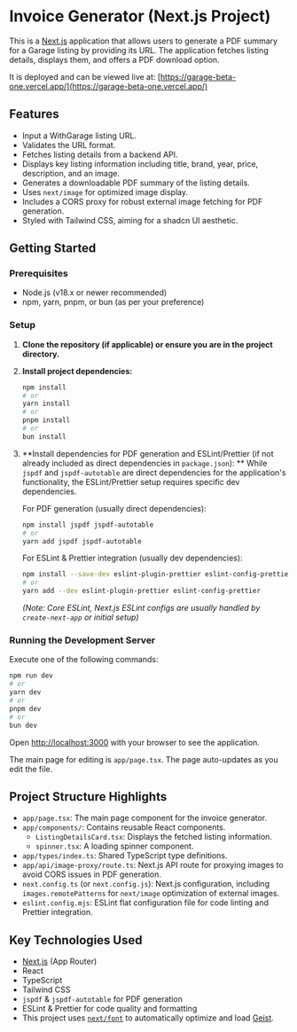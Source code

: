 # Invoice Generator (Next.js Project)

This is a [Next.js](https://nextjs.org/) application that allows users to generate a PDF summary for a Garage listing by providing its URL. The application fetches listing details, displays them, and offers a PDF download option.

It is deployed and can be viewed live at: [https://garage-beta-one.vercel.app/](https://garage-beta-one.vercel.app/)

## Features

-   Input a WithGarage listing URL.
-   Validates the URL format.
-   Fetches listing details from a backend API.
-   Displays key listing information including title, brand, year, price, description, and an image.
-   Generates a downloadable PDF summary of the listing details.
-   Uses `next/image` for optimized image display.
-   Includes a CORS proxy for robust external image fetching for PDF generation.
-   Styled with Tailwind CSS, aiming for a shadcn UI aesthetic.

## Getting Started

### Prerequisites

-   Node.js (v18.x or newer recommended)
-   npm, yarn, pnpm, or bun (as per your preference)

### Setup

1.  **Clone the repository (if applicable) or ensure you are in the project directory.**

2.  **Install project dependencies:**

    ```bash
    npm install
    # or
    yarn install
    # or
    pnpm install
    # or
    bun install
    ```

3.  **Install dependencies for PDF generation and ESLint/Prettier (if not already included as direct dependencies in `package.json`):
    **
    While `jspdf` and `jspdf-autotable` are direct dependencies for the application's functionality, the ESLint/Prettier setup requires specific dev dependencies.

    For PDF generation (usually direct dependencies):
    ```bash
    npm install jspdf jspdf-autotable
    # or
    yarn add jspdf jspdf-autotable
    ```

    For ESLint & Prettier integration (usually dev dependencies):
    ```bash
    npm install --save-dev eslint-plugin-prettier eslint-config-prettier
    # or
    yarn add --dev eslint-plugin-prettier eslint-config-prettier
    ```
    *(Note: Core ESLint, Next.js ESLint configs are usually handled by `create-next-app` or initial setup)*

### Running the Development Server

Execute one of the following commands:

```bash
npm run dev
# or
yarn dev
# or
pnpm dev
# or
bun dev
```

Open [http://localhost:3000](http://localhost:3000) with your browser to see the application.

The main page for editing is `app/page.tsx`. The page auto-updates as you edit the file.

## Project Structure Highlights

-   `app/page.tsx`: The main page component for the invoice generator.
-   `app/components/`: Contains reusable React components.
    -   `ListingDetailsCard.tsx`: Displays the fetched listing information.
    -   `spinner.tsx`: A loading spinner component.
-   `app/types/index.ts`: Shared TypeScript type definitions.
-   `app/api/image-proxy/route.ts`: Next.js API route for proxying images to avoid CORS issues in PDF generation.
-   `next.config.ts` (or `next.config.js`): Next.js configuration, including `images.remotePatterns` for `next/image` optimization of external images.
-   `eslint.config.mjs`: ESLint flat configuration file for code linting and Prettier integration.

## Key Technologies Used

-   [Next.js](https://nextjs.org/) (App Router)
-   React
-   TypeScript
-   Tailwind CSS
-   `jspdf` & `jspdf-autotable` for PDF generation
-   ESLint & Prettier for code quality and formatting
-   This project uses [`next/font`](https://nextjs.org/docs/app/building-your-application/optimizing/fonts) to automatically optimize and load [Geist](https://vercel.com/font).

